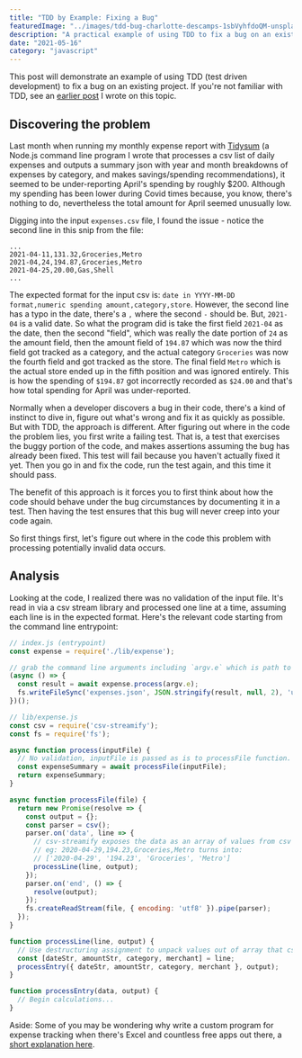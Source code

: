 ```yaml
---
title: "TDD by Example: Fixing a Bug"
featuredImage: "../images/tdd-bug-charlotte-descamps-1sbVyhfdoQM-unsplash.jpg"
description: "A practical example of using TDD to fix a bug on an existing project."
date: "2021-05-16"
category: "javascript"
---
```


This post will demonstrate an example of using TDD (test driven development) to fix a bug on an existing project. If you're not familiar with TDD, see an [earlier post](/blog/tdd-by-example/) I wrote on this topic.

## Discovering the problem

Last month when running my monthly expense report with [Tidysum](https://github.com/danielabar/tidysum) (a Node.js command line program I wrote that processes a csv list of daily expenses and outputs a summary json with year and month breakdowns of expenses by category, and makes savings/spending recommendations), it seemed to be under-reporting April's spending by roughly $200. Although my spending has been lower during Covid times because, you know, there's nothing to do, nevertheless the total amount for April seemed unusually low.

Digging into the input `expenses.csv` file, I found the issue - notice the second line in this snip from the file:

```
...
2021-04-11,131.32,Groceries,Metro
2021-04,24,194.87,Groceries,Metro
2021-04-25,20.00,Gas,Shell
...
```

The expected format for the input csv is: `date in YYYY-MM-DD format,numeric spending amount,category,store`. However, the second line has a typo in the date, there's a `,` where the second `-` should be. But, `2021-04` is a valid date. So what the program did is take the first field `2021-04` as the date, then the second "field", which was really the date portion of `24` as the amount field, then the amount field of `194.87` which was now the third field got tracked as a category, and the actual category `Groceries` was now the fourth field and got tracked as the store. The final field `Metro` which is the actual store ended up in the fifth position and was ignored entirely. This is how the spending of `$194.87` got incorrectly recorded as `$24.00` and that's how total spending for April was under-reported.

Normally when a developer discovers a bug in their code, there's a kind of instinct to dive in, figure out what's wrong and fix it as quickly as possible. But with TDD, the approach is different. After figuring out where in the code the problem lies, you first write a failing test. That is, a test that exercises the buggy portion of the code, and makes assertions assuming the bug has already been fixed. This test will fail because you haven't actually fixed it yet. Then you go in and fix the code, run the test again, and this time it should pass.

The benefit of this approach is it forces you to first think about how the code should behave under the bug circumstances by documenting it in a test. Then having the test ensures that this bug will never creep into your code again.

So first things first, let's figure out where in the code this problem with processing potentially invalid data occurs.

## Analysis

Looking at the code, I realized there was no validation of the input file. It's read in via a csv stream library and processed one line at a time, assuming each line is in the expected format. Here's the relevant code starting from the command line entrypoint:

```javascript
// index.js (entrypoint)
const expense = require('./lib/expense');

// grab the command line arguments including `argv.e` which is path to expense file
(async () => {
  const result = await expense.process(argv.e);
  fs.writeFileSync('expenses.json', JSON.stringify(result, null, 2), 'utf8');
})();

// lib/expense.js
const csv = require('csv-streamify');
const fs = require('fs');

async function process(inputFile) {
  // No validation, inputFile is passed as is to processFile function.
  const expenseSummary = await processFile(inputFile);
  return expenseSummary;
}

async function processFile(file) {
  return new Promise(resolve => {
    const output = {};
    const parser = csv();
    parser.on('data', line => {
      // csv-streamify exposes the data as an array of values from csv line
      // eg: 2020-04-29,194.23,Groceries,Metro turns into:
      // ['2020-04-29', '194.23', 'Groceries', 'Metro']
      processLine(line, output);
    });
    parser.on('end', () => {
      resolve(output);
    });
    fs.createReadStream(file, { encoding: 'utf8' }).pipe(parser);
  });
}

function processLine(line, output) {
  // Use destructuring assignment to unpack values out of array that csv-streamify generated from line in csv file
  const [dateStr, amountStr, category, merchant] = line;
  processEntry({ dateStr, amountStr, category, merchant }, output);
}

function processEntry(data, output) {
  // Begin calculations...
}
```

Aside: Some of you may be wondering why write a custom program for expense tracking when there's Excel and countless free apps out there, a [short explanation here](https://github.com/danielabar/tidysum#why-not-use-excel).